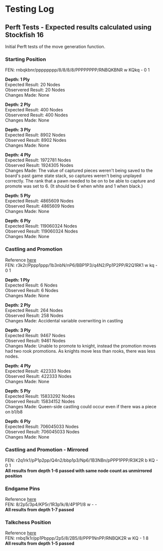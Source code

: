 # Testing Log

## Perft Tests - Expected results calculated using Stockfish 16
Initial Perft tests of the move generation function.  
### Starting Position
FEN: rnbqkbnr/pppppppp/8/8/8/8/PPPPPPPP/RNBQKBNR w KQkq - 0 1  
  
**Depth: 1 Ply**  
Expected Result: 20 Nodes  
Observered Result: 20 Nodes  
Changes Made: None

**Depth: 2 Ply**  
Expected Result: 400 Nodes  
Observered Result: 400 Nodes  
Changes Made: None  
  
**Depth: 3 Ply**  
Expected Result: 8902 Nodes  
Observed Result: 8902 Nodes  
Changes Made: None
  
**Depth: 4 Ply**  
Expected Result: 1972781 Nodes  
Observed Result: 1924305 Nodes  
Changes Made: The value of captured pieces weren't being saved to the board's past game state stack, so captures weren't being unplayed correctly. The rank that a pawn needed to be on to be able to capture and promote was set to 6. (It should be 6 when white and 1 when black.)  

**Depth: 5 Ply**  
Expected Result: 4865609 Nodes  
Observed Result: 4865609 Nodes  
Changes Made: None   

**Depth: 6 Ply**  
Expected Result: 119060324 Nodes   
Observed Result: 119060324 Nodes  
Changes Made: None  

### Castling and Promotion
Reference [here](https://www.chessprogramming.org/Perft_Results)  
FEN: r3k2r/Pppp1ppp/1b3nbN/nP6/BBP1P3/q4N2/Pp1P2PP/R2Q1RK1 w kq - 0 1  

**Depth: 1 Ply**  
Expected Result: 6 Nodes  
Observed Result: 6 Nodes  
Changes Made: None  

**Depth: 2 Ply**  
Expected Result: 264 Nodes  
Observed Result: 258 Nodes  
Changes Made: Accidental variable overwriting in castling  

**Depth: 3 Ply**  
Expected Result: 9467 Nodes  
Observed Result: 9461 Nodes  
Changes Made: Unable to promote to knight, instead the promotion moves had two rook promotions. As knights move less than rooks, there was less nodes.  

**Depth: 4 Ply**   
Expected Result: 422333 Nodes  
Observed Result: 422333 Nodes  
Changes Made: None

**Depth: 5 Ply**   
Expected Result: 15833292 Nodes  
Observed Result: 15834152 Nodes  
Changes Made: Queen-side castling could occur even if there was a piece on b1/b8

**Depth: 6 Ply**   
Expected Result: 706045033 Nodes  
Observed Result: 706045033 Nodes  
Changes Made: None  
  
### Castling and Promotion - Mirrored  
FEN: r2q1rk1/pP1p2pp/Q4n2/bbp1p3/Np6/1B3NBn/pPPP1PPP/R3K2R b KQ - 0 1   
**All results from depth 1-6 passed with same node count as unmirrored position**

### Endgame Pins
Reference [here](https://www.chessprogramming.org/Perft_Results)  
FEN: 8/2p5/3p4/KP5r/1R3p1k/8/4P1P1/8 w - -   
**All results from depth 1-7 passed**

### Talkchess Position
Reference [here](http://www.talkchess.com/forum3/viewtopic.php?t=42463)  
FEN: rnbq1k1r/pp1Pbppp/2p5/8/2B5/8/PPP1NnPP/RNBQK2R w KQ - 1 8  
**All results from depth 1-5 passed**
